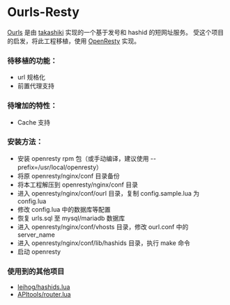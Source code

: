 # Ourls-Resty

[Ourls][1] 是由 [takashiki][2] 实现的一个基于发号和 hashid 的短网址服务。
受这个项目的启发，将此工程移植，使用 [OpenResty][3] 实现。

### 待移植的功能：

 - url 规格化
 - 前置代理支持

### 待增加的特性：

 - Cache 支持

### 安装方法：

 - 安装 openresty rpm 包（或手动编译，建议使用 --prefix=/usr/local/openresty）
 - 将原 openresty/nginx/conf 目录备份
 - 将本工程解压到 openresty/nginx/conf 目录
 - 进入 openresty/nginx/conf/ourl 目录，复制 config.sample.lua 为 config.lua
 - 修改 config.lua 中的数据库等配置
 - 恢复 urls.sql 至 mysql/mariadb 数据库
 - 进入 openresty/nginx/conf/vhosts 目录，修改 ourl.conf 中的 server_name
 - 进入 openresty/nginx/conf/lib/hashids 目录，执行 make 命令
 - 启动 openresty

### 使用到的其他项目

 - [leihog/hashids.lua][4]
 - [APItools/router.lua][5]

  [1]: https://github.com/takashiki/Ourls
  [2]: https://github.com/takashiki
  [3]: http://openresty.org/
  [4]: https://github.com/leihog/hashids.lua
  [5]: https://github.com/APItools/router.lua